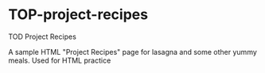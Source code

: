# TOP-project-recipes
TOD Project Recipes

A sample HTML "Project Recipes" page for lasagna and some other yummy meals. Used for HTML practice
